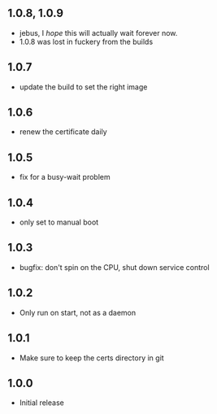 <!-- https://developers.home-assistant.io/docs/add-ons/presentation#keeping-a-changelog -->

## 1.0.8, 1.0.9

- jebus, I _hope_ this will actually wait forever now.
- 1.0.8 was lost in fuckery from the builds

## 1.0.7

- update the build to set the right image

## 1.0.6

- renew the certificate daily

## 1.0.5

- fix for a busy-wait problem

## 1.0.4

- only set to manual boot

## 1.0.3

- bugfix: don't spin on the CPU, shut down service control

## 1.0.2

- Only run on start, not as a daemon

## 1.0.1

- Make sure to keep the certs directory in git

## 1.0.0

- Initial release
